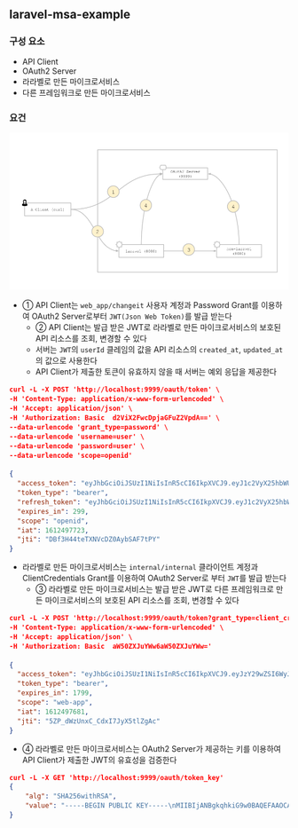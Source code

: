 ## laravel-msa-example

### 구성 요소
- API Client
- OAuth2 Server
- 라라벨로 만든 마이크로서비스
- 다른 프레임워크로 만든 마이크로서비스

### 요건

![](laravel-msa-demo.png)

- ① API Client는 `web_app/changeit` 사용자 계정과 Password Grant를 이용하여 OAuth2 Server로부터 `JWT(Json Web Token)`를 발급 받는다
  - ② API Client는 발급 받은 JWT로 라라벨로 만든 마이크로서비스의 보호된 API 리소스를 조회, 변경할 수 있다
  - 서버는 `JWT`의 `userId` 클레임의 값을 API 리소스의 `created_at`, `updated_at`의 값으로 사용한다
  - API Client가 제출한 토큰이 유효하지 않을 때 서버는 예외 응답을 제공한다
```json
curl -L -X POST 'http://localhost:9999/oauth/token' \
-H 'Content-Type: application/x-www-form-urlencoded' \
-H 'Accept: application/json' \
-H 'Authorization: Basic  d2ViX2FwcDpjaGFuZ2VpdA==' \
--data-urlencode 'grant_type=password' \
--data-urlencode 'username=user' \
--data-urlencode 'password=user' \
--data-urlencode 'scope=openid'

{
  "access_token": "eyJhbGciOiJSUzI1NiIsInR5cCI6IkpXVCJ9.eyJ1c2VyX25hbWUiOiJ1c2VyIiwic2NvcGUiOlsib3BlbmlkIl0sImV4cCI6MTYxMjQ5ODAyMywiaWF0IjoxNjEyNDk3NzIzLCJhdXRob3JpdGllcyI6WyJST0xFX1VTRVIiXSwianRpIjoiREJmM0g0NHRlVFhOVmNEWjBBeWJTQUY3dFBZIiwiY2xpZW50X2lkIjoid2ViX2FwcCJ9.Y4py8MMHJdMwbXxpocdQPrMEevRnl2nkEUuXw6UeRmtB7qWDFADmzO-xQz8Hkvmz2LT0U4gPSHvRSOEWGuZ_Nack8MRU7ICWGRl53WZyiPTzt7ucLcO0w1eOBUPFxsHQHffyZ4XzrDJWlqWadhzlnxw9oJUcvi8aAKkBtBSVOCslxYMkBNzs7vjxbLHNQIAjZbb1YetBzpAQOq8RJCdSQNDcMSZ9eZG705ucaFBv3LgDf5sxK47Yqqqk3oCMDdyMXB2MW2bsFivpf6BZd3ydfHrCgcrU5y2Vl2g6fG6PsADkaJ4Fv31UdVj0QG-kX8fgj9GL7MjZUyI-bWruiLNTgw",
  "token_type": "bearer",
  "refresh_token": "eyJhbGciOiJSUzI1NiIsInR5cCI6IkpXVCJ9.eyJ1c2VyX25hbWUiOiJ1c2VyIiwic2NvcGUiOlsib3BlbmlkIl0sImF0aSI6IkRCZjNINDR0ZVRYTlZjRFowQXliU0FGN3RQWSIsImV4cCI6MTYxMzEwMjUyMywiaWF0IjoxNjEyNDk3NzIzLCJhdXRob3JpdGllcyI6WyJST0xFX1VTRVIiXSwianRpIjoicDhWQVB5aWhHU3NGYXlma1pMWnd1MURLSHBrIiwiY2xpZW50X2lkIjoid2ViX2FwcCJ9.gD4uoRwk_kbX19uUBxnUdvmu3KDZBrTLWeY0h6lj-UVvhKaUF7BNH1AzwSfX10y-tYjdfElk7_m7x6Vo9gG93HMUPtnSQPPNknI6KcE4sFRRs-Wk15o74S7ukiSjvdtq9Bx2u7t6EEd3e1UHHcRYLFwxJUND53YRM7VR38QWhJgxGW6aA6EK4Rz7fgqFaylK8xWlFjhYoFl3w_VBErqDZWyprKRl9IDDrd6xCo-5RIauuLGGvMTim9IhedaSwTDN7fJz68tyJinfejIjEVjnw90MPCAKzwYY2As30i7AdIPzUrvJPHSjhlZnZ9lSU6_BufQUw1caBQe-vSbtXx0pMw",
  "expires_in": 299,
  "scope": "openid",
  "iat": 1612497723,
  "jti": "DBf3H44teTXNVcDZ0AybSAF7tPY"
}
```

- 라라벨로 만든 마이크로서비스는 `internal/internal` 클라이언트 계정과 ClientCredentials Grant를 이용하여 OAuth2 Server로 부터 `JWT`를 발급 받는다
  - ③ 라라벨로 만든 마이크로서비스는 발급 받은 JWT로 다른 프레임워크로 만든 마이크로서비스의 보호된 API 리소스를 조회, 변경할 수 있다
```json
curl -L -X POST 'http://localhost:9999/oauth/token?grant_type=client_credentials' \
-H 'Content-Type: application/x-www-form-urlencoded' \
-H 'Accept: application/json' \
-H 'Authorization: Basic  aW50ZXJuYWw6aW50ZXJuYWw='

{
  "access_token": "eyJhbGciOiJSUzI1NiIsInR5cCI6IkpXVCJ9.eyJzY29wZSI6WyJ3ZWItYXBwIl0sImV4cCI6MTYxMjQ5OTQ4MSwiaWF0IjoxNjEyNDk3NjgxLCJhdXRob3JpdGllcyI6WyJST0xFX0FETUlOIl0sImp0aSI6IjVaUF9kV3pVbnhDX0NkeEk3SnlYNXRsWmdBYyIsImNsaWVudF9pZCI6ImludGVybmFsIn0.bqBNAmVV6YDfXlHBdnBl0jC7sEnc84l1wdN3ejFNXqvQ2qP4qT5cx9Hub60v2XLpeG6wr950ov0NOIYrH0P4YSvvfNW6O55sbNby5QB7wd9y5uVKulxKjma6aJh6ozKlckIkjwVtP08ghuYENcDQIs9iuFZtfFBnc_hYKFiBDH33g3OrylHCHPgNUnjuNm6D10LNAT291e8fTmQROtkWPKmV-Rq7PlRoQlWE7ZlQY23S7uxk05AwP9k5BFTpJhLifKVuZzMDa29wYGFpVzFjLznwi0EGaMsiQPPx8jH-OJHTAuMUWeMrIW8Akd7QW0VoHQn4EluU8GkcCiXpLVbitQ",
  "token_type": "bearer",
  "expires_in": 1799,
  "scope": "web-app",
  "iat": 1612497681,
  "jti": "5ZP_dWzUnxC_CdxI7JyX5tlZgAc"
}
```

- ④ 라라벨로 만든 마이크로서비스는 OAuth2 Server가 제공하는 키를 이용하여 API Client가 제출한 JWT의 유효성을 검증한다
```json
curl -L -X GET 'http://localhost:9999/oauth/token_key'
{
    "alg": "SHA256withRSA",
    "value": "-----BEGIN PUBLIC KEY-----\nMIIBIjANBgkqhkiG9w0BAQEFAAOCAQ8AMIIBCgKCAQEAlo/L8mU9Isiihp1ksxeOrJzPn4915xZC/pnbO+ur/ccZL23BYHP/wUxpWZy8Gh94+GK8/gcjVEk66acg4Gk7NH0uQGxdrq8WDMywPIAawekwiQJd6l/yVNXIDhuk0LzcgmU+1ESyeTNdlx84Z0X3HI6w8SH6OE4RBcr9rGfIt0ytXmHj1P4zxmJt/YhZyyyUq0WGuBq31UaQTOiJa0rp1kDKSMN0Hvz4UmkYtUvgtqUujrqNcWkSEummO8WyuhnCs+zAaF2KA5XSalEXFNiILwFPtQFxqIQrjjiWcI61vvTxtor4zI5r4X6aDteYIJidAzYwkIiuacnLWX5ziL3j+wIDAQAB\n-----END PUBLIC KEY-----"
}
```


